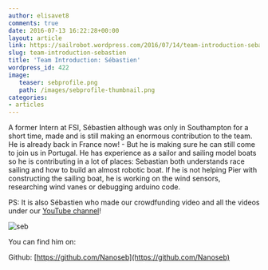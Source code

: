 ```yaml
---
author: elisavet8
comments: true
date: 2016-07-13 16:22:28+00:00
layout: article
link: https://sailrobot.wordpress.com/2016/07/14/team-introduction-sebastien/
slug: team-introduction-sebastien
title: 'Team Introduction: Sébastien'
wordpress_id: 422
image:
   teaser: sebprofile.png
   path: /images/sebprofile-thumbnail.png
categories:
- articles
---
```


A former Intern at FSI, Sébastien although was only in Southampton for a short time, made and is still making an enormous contribution to the team. He is already back in France now! - But he is making sure he can still come to join us in Portugal. He has experience as a sailor and sailing model boats so he is contributing in a lot of places: Sebastian both understands race sailing and how to build an almost robotic boat. If he is not helping Pier with constructing the sailing boat, he is working on the wind sensors, researching wind vanes or debugging arduino code.


PS: It is also Sébastien who made our crowdfunding video and all the videos under our [YouTube channel](https://www.youtube.com/channel/UCTyD1mkkHjv4Pt5DJc9eMsQ)!

![seb](https://sailrobot.files.wordpress.com/2016/02/seb.jpg)

You can find him on:

Github: [https://github.com/Nanoseb](https://github.com/Nanoseb)
